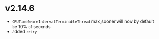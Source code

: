 # v2.14.6

* `CPUTimeAwareIntervalTerminableThread` max_sooner will now by default be 10% of seconds
* added `retry`
